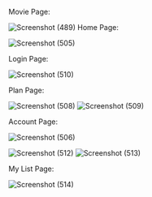 Movie Page:

![Screenshot (489)](https://github.com/vaibhavsardar/netflixclone/assets/60379569/c7bcae1c-dccf-45a7-b4bb-47574b0effc6)
Home Page:

![Screenshot (505)](https://github.com/vaibhavsardar/netflixclone/assets/60379569/b3dc5247-c0d0-4e7b-9ab4-de1332611a78)

Login Page:

![Screenshot (510)](https://github.com/vaibhavsardar/netflixclone/assets/60379569/40039098-9604-4ac8-b93e-274a257619a5)

Plan Page:

![Screenshot (508)](https://github.com/vaibhavsardar/netflixclone/assets/60379569/35f94e33-1cde-4ab0-a58f-cfe10a808eaa)
![Screenshot (509)](https://github.com/vaibhavsardar/netflixclone/assets/60379569/1abcd4b0-a5bf-4e1d-974c-58d243ccd6cb)

Account Page:

![Screenshot (506)](https://github.com/vaibhavsardar/netflixclone/assets/60379569/b1f2b1e6-f86b-4640-869f-a0355a940693)

![Screenshot (512)](https://github.com/vaibhavsardar/netflixclone/assets/60379569/1f828c03-a051-434d-8a67-6804facdd71b)
![Screenshot (513)](https://github.com/vaibhavsardar/netflixclone/assets/60379569/4aec1707-1f97-42ba-8551-f3880c9b855f)

My List Page:

![Screenshot (514)](https://github.com/vaibhavsardar/netflixclone/assets/60379569/7de1128b-f269-4d24-b416-1bccc9e40293)
